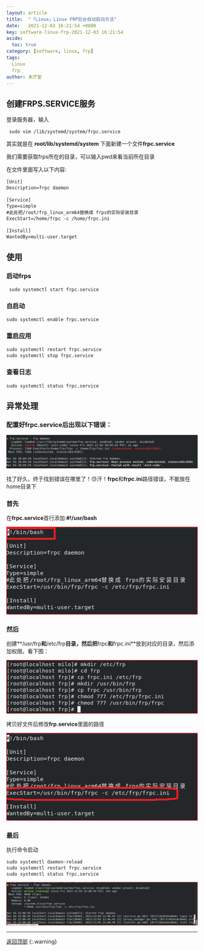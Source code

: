 ```yaml
---
layout: article
title:  "「Linux」Linux FRP后台自动启动方法"
date:   2021-12-03 16:21:54 +0800
key: software-linux-frp-2021-12-03 16:21:54 
aside:
  toc: true 
category: [software, linux, frp] 
tags:
  Linux
  frp 
author: 未厅堂 
--- 
```

 
<span id='head'></span>

## 创建FRPS.SERVICE服务

登录服务器，输入

```shell
 sudo vim /lib/systemd/system/frpc.service
```

其实就是在 **root/lib/systemd/system** 下面新建一个文件**frpc.service**

我们需要获取frps所在的目录，可以输入pwd来看当前所在目录

在文件里面写入以下内容:

```shell
[Unit]
Description=frpc daemon

[Service]
Type=simple
#此处把/root/frp_linux_arm64替换成 frps的实际安装目录
ExecStart=/home/frpc -c /home/frpc.ini

[Install]
WantedBy=multi-user.target
```

## 使用

### 启动frps

```shell
 sudo systemctl start frpc.service
```

### 自启动

```shell
sudo systemctl enable frpc.service
```

### 重启应用

```shell
sudo systemctl restart frpc.service
sudo systemctl stop frpc.service
```

### 查看日志

```shell
sudo systemctl status frpc.service
```

## 异常处理

### 配置好frpc.service后出现以下错误：

![staus-error](https://github.com/xusos/note-images/raw/main/images/捕获.PNG)

找了好久，终于找到错误在哪里了！😓汗！**frpc**和**frpc.ini**路径错误，不能放在home目录下

### 首先

在**frpc.service**首行添加:**#!/usr/bash**

![update text](https://github.com/xusos/note-images/raw/main/images/捕获30.png)

### 然后

创建**/usr/frp**和**/etc/frp**目录，然后把**frpc**和**frpc.ini**放到对应的目录，然后添加权限。看下图：

![create folder](https://github.com/xusos/note-images/raw/main/images/捕获2.PNG)

拷贝好文件后修改**frp.service**里面的路径

![change path](https://github.com/xusos/note-images/raw/main/images/捕获31.PNG)

### 最后

执行命令启动

 ```shell
sudo systemctl daemon-reload
sudo systemctl restart frpc.service
sudo systemctl status frpc.service
```

![success](https://github.com/xusos/note-images/raw/main/images/捕获1.PNG)

-------------------
[返回顶部](#head)
{:.warning}